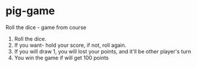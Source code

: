 # pig-game
Roll the dice - game from course
1. Roll the dice. 
2. If you want- hold your score, if not, roll again.
3. If you will draw 1, you will lost your points, and it'll be other player's turn
4. You win the game if will get 100 points
